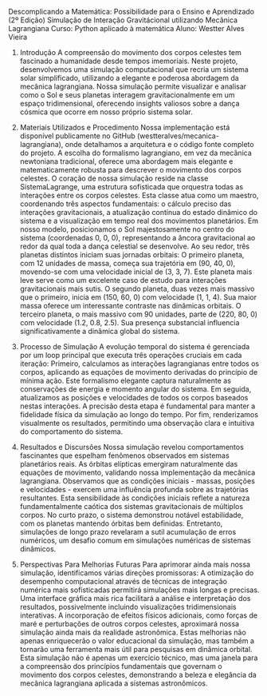 Descomplicando a Matemática:
Possibilidade para o Ensino e Aprendizado (2º Edição)
Simulação de Interação Gravitácional utilizando Mecânica Lagrangiana
Curso:	Python aplicado à matemática
Aluno:	Westter Alves Vieira

1. Introdução
A compreensão do movimento dos corpos celestes tem fascinado a humanidade desde tempos imemoriais. Neste projeto, desenvolvemos uma simulação computacional que recria um sistema solar simplificado, utilizando a elegante e poderosa abordagem da mecânica lagrangiana. Nossa simulação permite visualizar e analisar como o Sol e seus planetas interagem gravitacionalmente em um espaço tridimensional, oferecendo insights valiosos sobre a dança cósmica que ocorre em nosso próprio sistema solar.

2. Materiais Utilizados e Procedimento
Nossa implementação está disponível publicamente no GitHub (westteralves/mecanica-lagrangiana), onde detalhamos a arquitetura e o código fonte completo do projeto. A escolha do formalismo lagrangiano, em vez da mecânica newtoniana tradicional, oferece uma abordagem mais elegante e matematicamente robusta para descrever o movimento dos corpos celestes.
O coração de nossa simulação reside na classe SistemaLagrange, uma estrutura sofisticada que orquestra todas as interações entre os corpos celestes. Esta classe atua como um maestro, coordenando três aspectos fundamentais: o cálculo preciso das interações gravitacionais, a atualização contínua do estado dinâmico do sistema e a visualização em tempo real dos movimentos planetários.
Em nosso modelo, posicionamos o Sol majestosamente no centro do sistema (coordenadas 0, 0, 0), representando a âncora gravitacional ao redor da qual toda a dança celestial se desenvolve. Ao seu redor, três planetas distintos iniciam suas jornadas orbitais:
O primeiro planeta, com 12 unidades de massa, começa sua trajetória em (90, 40, 0), movendo-se com uma velocidade inicial de (3, 3, 7). Este planeta mais leve serve como um excelente caso de estudo para interações gravitacionais mais sutis.
O segundo planeta, duas vezes mais massivo que o primeiro, inicia em (150, 60, 0) com velocidade (1, 1, 4). Sua maior massa oferece um interessante contraste nas dinâmicas orbitais.
O terceiro planeta, o mais massivo com 90 unidades, parte de (220, 80, 0) com velocidade (1.2, 0.8, 2.5). Sua presença substancial influencia significativamente a dinâmica global do sistema.

4. Processo de Simulação
A evolução temporal do sistema é gerenciada por um loop principal que executa três operações cruciais em cada iteração:
Primeiro, calculamos as interações lagrangianas entre todos os corpos, aplicando as equações de movimento derivadas do princípio de mínima ação. Este formalismo elegante captura naturalmente as conservações de energia e momento angular do sistema.
Em seguida, atualizamos as posições e velocidades de todos os corpos baseados nestas interações. A precisão desta etapa é fundamental para manter a fidelidade física da simulação ao longo do tempo.
Por fim, renderizamos visualmente os resultados, permitindo uma observação clara e intuitiva do comportamento do sistema.

5. Resultados e Discursões
Nossa simulação revelou comportamentos fascinantes que espelham fenômenos observados em sistemas planetários reais. As órbitas elípticas emergiram naturalmente das equações de movimento, validando nossa implementação da mecânica lagrangiana.
Observamos que as condições iniciais - massas, posições e velocidades - exercem uma influência profunda sobre as trajetórias resultantes. Esta sensibilidade às condições iniciais reflete a natureza fundamentalmente caótica dos sistemas gravitacionais de múltiplos corpos.
No curto prazo, o sistema demonstrou notável estabilidade, com os planetas mantendo órbitas bem definidas. Entretanto, simulações de longo prazo revelaram a sutil acumulação de erros numéricos, um desafio comum em simulações numéricas de sistemas dinâmicos.

6. Perspectivas Para Melhorias Futuras
Para aprimorar ainda mais nossa simulação, identificamos várias direções promissoras:
A otimização do desempenho computacional através de técnicas de integração numérica mais sofisticadas permitirá simulações mais longas e precisas. Uma interface gráfica mais rica facilitará a análise e interpretação dos resultados, possivelmente incluindo visualizações tridimensionais interativas.
A incorporação de efeitos físicos adicionais, como forças de maré e perturbações de outros corpos celestes, aproximará nossa simulação ainda mais da realidade astronômica. Estas melhorias não apenas enriquecerão o valor educacional da simulação, mas também a tornarão uma ferramenta mais útil para pesquisas em dinâmica orbital.
Esta simulação não é apenas um exercício técnico, mas uma janela para a compreensão dos princípios fundamentais que governam o movimento dos corpos celestes, demonstrando a beleza e elegância da mecânica lagrangiana aplicada a sistemas astronômicos.
